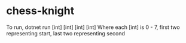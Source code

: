 # chess-knight
To run, dotnet run [int] [int] [int] [int]
Where each [int] is 0 - 7, first two representing start, last two representing second
